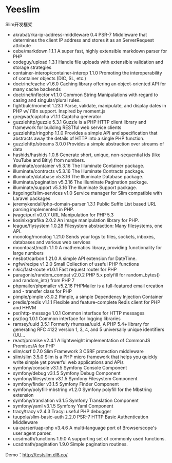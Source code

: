# Yeeslim

Slim开发框架

- akrabat/rka-ip-address-middleware   0.4     PSR-7 Middleware that determines the client IP address and stores it as an ServerRequest attribute  
- cebe/markdown                       1.1.1   A super fast, highly extensible markdown parser for PHP  
- codeguy/upload                      1.3.1   Handle file uploads with extensible validation and storage strategies  
- container-interop/container-interop 1.1.0   Promoting the interoperability of container objects (DIC, SL, etc.)  
- doctrine/cache                      v1.6.0  Caching library offering an object-oriented API for many cache backends  
- doctrine/inflector                  v1.1.0  Common String Manipulations with regard to casing and singular/plural rules.  
- fightbulc/moment                    1.23.1  Parse, validate, manipulate, and display dates in PHP w/ i18n support. Inspired by moment.js  
- gregwar/captcha                     v1.1.1  Captcha generator  
- guzzlehttp/guzzle                   5.3.1   Guzzle is a PHP HTTP client library and framework for building RESTful web service clients  
- guzzlehttp/ringphp                  1.1.0   Provides a simple API and specification that abstracts away the details of HTTP into a single PHP function.  
- guzzlehttp/streams                  3.0.0   Provides a simple abstraction over streams of data  
- hashids/hashids                     1.0.6   Generate short, unique, non-sequential ids (like YouTube and Bitly) from numbers.  
- illuminate/container                v5.3.16 The Illuminate Container package.  
- illuminate/contracts                v5.3.16 The Illuminate Contracts package.  
- illuminate/database                 v5.3.16 The Illuminate Database package.  
- illuminate/pagination               v5.3.16 The Illuminate Pagination package.  
- illuminate/support                  v5.3.16 The Illuminate Support package.  
- itsgoingd/slim-services             v1.0    Service manager for Slim compatible with Laravel packages  
- jeremykendall/php-domain-parser     1.3.1   Public Suffix List based URL parsing implemented in PHP.  
- jwage/purl                          v0.0.7  URL Manipulation for PHP 5.3  
- kosinix/grafika                     2.0.2   An image manipulation library for PHP.  
- league/flysystem                    1.0.28  Filesystem abstraction: Many filesystems, one API.  
- monolog/monolog                     1.21.0  Sends your logs to files, sockets, inboxes, databases and various web services  
- moontoast/math                      1.1.0   A mathematics library, providing functionality for large numbers  
- nesbot/carbon                       1.21.0  A simple API extension for DateTime.  
- ngfw/recipe                         v1.2.0  Small Collection of useful PHP functions  
- nikic/fast-route                    v1.0.1  Fast request router for PHP  
- paragonie/random_compat             v2.0.2  PHP 5.x polyfill for random_bytes() and random_int() from PHP 7  
- phpmailer/phpmailer                 v5.2.16 PHPMailer is a full-featured email creation and - transfer class for PHP  
- pimple/pimple                       v3.0.2  Pimple, a simple Dependency Injection Container  
- predis/predis                       v1.1.1  Flexible and feature-complete Redis client for PHP and HHVM  
- psr/http-message                    1.0.1   Common interface for HTTP messages  
- psr/log                             1.0.1   Common interface for logging libraries  
- ramsey/uuid                         3.5.1   Formerly rhumsaa/uuid. A PHP 5.4+ library for generating RFC 4122 version 1, 3, 4, and 5 universally unique identifiers (UU...  
- react/promise                       v2.4.1  A lightweight implementation of CommonJS Promises/A for PHP  
- slim/csrf                           0.7.0   Slim Framework 3 CSRF protection middleware  
- slim/slim                           3.5.0   Slim is a PHP micro framework that helps you quickly write simple yet powerful web applications and APIs  
- symfony/console                     v3.1.5  Symfony Console Component  
- symfony/debug                       v3.1.5  Symfony Debug Component  
- symfony/filesystem                  v3.1.5  Symfony Filesystem Component  
- symfony/finder                      v3.1.5  Symfony Finder Component  
- symfony/polyfill-mbstring           v1.2.0  Symfony polyfill for the Mbstring extension  
- symfony/translation                 v3.1.5  Symfony Translation Component  
- symfony/yaml                        v3.1.5  Symfony Yaml Component  
- tracy/tracy                         v2.4.3  Tracy: useful PHP debugger  
- tuupola/slim-basic-auth             2.2.0   PSR-7 HTTP Basic Authentication Middleware  
- ua-parser/uap-php                   v3.4.6  A multi-language port of Browserscope's user agent parser.  
- ucsdmath/functions                  1.9.0   A supporting set of commonly used functions.  
- ucsdmath/pagination                 1.9.0   Simple pagination routines.  

Demo：<http://testslim.dl8.co/>

